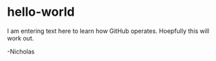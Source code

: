 # hello-world

I am entering text here to learn how GitHub operates.
Hoepfully this will work out.

-Nicholas
